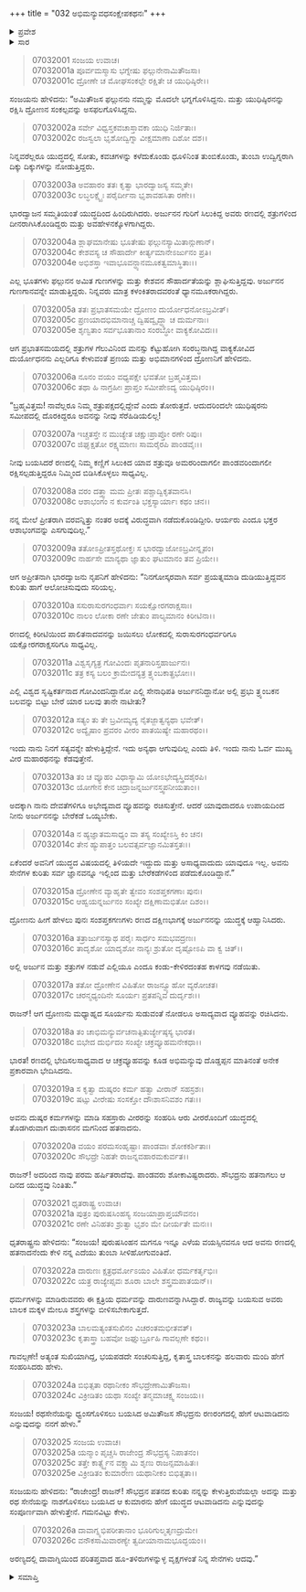 +++
title = "032 ಅಭಿಮನ್ಯುವಧಸಂಕ್ಷೇಪಕಥನಃ"
+++

<details><summary>ಪ್ರವೇಶ</summary>


।।   ಓಂ ಓಂ ನಮೋ ನಾರಾಯಣಾಯ।।   ಶ್ರೀ ವೇದವ್ಯಾಸಾಯ ನಮಃ ।।

ಶ್ರೀ ಕೃಷ್ಣದ್ವೈಪಾಯನ ವೇದವ್ಯಾಸ ವಿರಚಿತ  

**ಶ್ರೀ ಮಹಾಭಾರತ**

**ದ್ರೋಣ ಪರ್ವ**

**ಸಂಶಪ್ತಕವಧ ಪರ್ವ**

**ಅಧ್ಯಾಯ 32**

</details>

<details><summary>ಸಾರ</summary>

ದುರ್ಯೋಧನ-ದ್ರೋಣರ ಸಂವಾದ (1-14). ಅಭಿಮನ್ಯುವಧೆಯ ಸಂಕ್ಷೇಪಕಥನ (15-20). ಧೃತರಾಷ್ಟ್ರನ ಪ್ರಶ್ನೆ (21-26).


</details>



> 07032001 ಸಂಜಯ ಉವಾಚ।   
07032001a ಪೂರ್ವಮಸ್ಮಾಸು ಭಗ್ನೇಷು ಫಲ್ಗುನೇನಾಮಿತೌಜಸಾ।   
07032001c ದ್ರೋಣೇ ಚ ಮೋಘಸಂಕಲ್ಪೇ ರಕ್ಷಿತೇ ಚ ಯುಧಿಷ್ಠಿರೇ।।

ಸಂಜಯನು ಹೇಳಿದನು: “ಅಮಿತೌಜಸ ಫಲ್ಗುನನು ನಮ್ಮನ್ನು ಮೊದಲೇ ಭಗ್ನಗೊಳಿಸಿದ್ದನು. ಮತ್ತು ಯುಧಿಷ್ಠಿರನನ್ನು ರಕ್ಷಿಸಿ ದ್ರೋಣನ ಸಂಕಲ್ಪವನ್ನು ಅಸಫಲಗೊಳಿಸಿದ್ದನು.

> 07032002a ಸರ್ವೇ ವಿಧ್ವಸ್ತಕವಚಾಸ್ತಾವಕಾ ಯುಧಿ ನಿರ್ಜಿತಾಃ।   
07032002c ರಜಸ್ವಲಾ ಭೃಶೋದ್ವಿಗ್ನಾ ವೀಕ್ಷಮಾಣಾ ದಿಶೋ ದಶ।।

ನಿನ್ನವರೆಲ್ಲರೂ ಯುದ್ಧದಲ್ಲಿ ಸೋತು, ಕವಚಗಳನ್ನು ಕಳೆದುಕೊಂಡು ಧೂಳಿನಿಂತ ತುಂಬಿಕೊಂಡು, ತುಂಬಾ ಉದ್ವಿಗ್ನರಾಗಿ ದಿಕ್ಕು ದಿಕ್ಕುಗಳನ್ನು ನೋಡುತ್ತಿದ್ದರು.

> 07032003a ಅವಹಾರಂ ತತಃ ಕೃತ್ವಾ ಭಾರದ್ವಾಜಸ್ಯ ಸಮ್ಮತೇ।   
07032003c ಲಬ್ಧಲಕ್ಷ್ಯೈಃ ಪರೈರ್ದೀನಾ ಭೃಶಾವಹಸಿತಾ ರಣೇ।।

ಭಾರದ್ವಾಜನ ಸಮ್ಮತಿಯಂತೆ ಯುದ್ಧದಿಂದ ಹಿಂದಿರುಗಿದರು. ಅರ್ಜುನನ ಗುರಿಗೆ ಸಿಲುಕಿದ್ದ ಅವರು ರಣದಲ್ಲಿ ಶತ್ರುಗಳಿಂದ ದೀನರಾಗಿಸಿಕೊಂಡಿದ್ದರು ಮತ್ತು ಅವಹೇಳನಕ್ಕೊಳಗಾಗಿದ್ದರು.

> 07032004a ಶ್ಲಾಘಮಾನೇಷು ಭೂತೇಷು ಫಲ್ಗುನಸ್ಯಾಮಿತಾನ್ಗುಣಾನ್।   
07032004c ಕೇಶವಸ್ಯ ಚ ಸೌಹಾರ್ದೇ ಕೀರ್ತ್ಯಮಾನೇಽರ್ಜುನಂ ಪ್ರತಿ।   
07032004e ಅಭಿಶಸ್ತಾ ಇವಾಭೂವನ್ಧ್ಯಾನಮೂಕತ್ವಮಾಸ್ಥಿತಾಃ।।

ಎಲ್ಲ ಭೂತಗಳು ಫಲ್ಗುನನ ಅಮಿತ ಗುಣಗಳನ್ನು ಮತ್ತು ಕೇಶವನ ಸೌಹಾರ್ದತೆಯನ್ನು ಶ್ಲಾಘಿಸುತ್ತಿದ್ದವು. ಅರ್ಜುನನ ಗುಣಗಾನವನ್ನೇ ಮಾಡುತ್ತಿದ್ದರು. ನಿನ್ನವರು ಮಾತ್ರ ಕಳಂಕಿತರಾದವರಂತೆ ಧ್ಯಾನಮೂಕರಾಗಿದ್ದರು.

> 07032005a ತತಃ ಪ್ರಭಾತಸಮಯೇ ದ್ರೋಣಂ ದುರ್ಯೋಧನೋಽಬ್ರವೀತ್।   
07032005c ಪ್ರಣಯಾದಭಿಮಾನಾಚ್ಚ ದ್ವಿಷದ್ವೃದ್ಧ್ಯಾ ಚ ದುರ್ಮನಾಃ।   
07032005e ಶೃಣ್ವತಾಂ ಸರ್ವಭೂತಾನಾಂ ಸಂರಬ್ಧೋ ವಾಕ್ಯಕೋವಿದಃ।।

ಆಗ ಪ್ರಭಾತಸಮಯದಲ್ಲಿ ಶತ್ರುಗಳ ಗೆಲುವಿನಿಂದ ಮನಸ್ಸು ಕೆಟ್ಟುಹೋಗಿ ಸಂರಬ್ಧನಾಗಿದ್ದ ವಾಕ್ಯಕೋವಿದ ದುರ್ಯೋಧನನು ಎಲ್ಲರಿಗೂ ಕೇಳುವಂತೆ ಪ್ರಣಯ ಮತ್ತು ಅಭಿಮಾನಗಳಿಂದ ದ್ರೋಣನಿಗೆ ಹೇಳಿದನು.

> 07032006a ನೂನಂ ವಯಂ ವಧ್ಯಪಕ್ಷೇ ಭವತೋ ಬ್ರಹ್ಮವಿತ್ತಮ।   
07032006c ತಥಾ ಹಿ ನಾಗ್ರಹೀಃ ಪ್ರಾಪ್ತಂ ಸಮೀಪೇಽದ್ಯ ಯುಧಿಷ್ಠಿರಂ।।

“ಬ್ರಹ್ಮವಿತ್ತಮ! ನಾವೆಲ್ಲರೂ ನಿಮ್ಮ ಶತ್ರುಪಕ್ಷದಲ್ಲಿದ್ದೇವೆ ಎಂದು ತೋರುತ್ತದೆ. ಆದುದರಿಂದಲೇ ಯುಧಿಷ್ಠರನು ಸಮೀಪದಲ್ಲಿ ದೊರಕಿದ್ದರೂ ಅವನನ್ನು ನೀವು ಸೆರೆಹಿಡಿಯಲಿಲ್ಲ!

> 07032007a ಇಚ್ಚತಸ್ತೇ ನ ಮುಚ್ಯೇತ ಚಕ್ಷುಃಪ್ರಾಪ್ತೋ ರಣೇ ರಿಪುಃ।   
07032007c ಜಿಘೃಕ್ಷತೋ ರಕ್ಷ್ಯಮಾಣಃ ಸಾಮರೈರಪಿ ಪಾಂಡವೈಃ।।

ನೀವು ಬಯಸಿದರೆ ರಣದಲ್ಲಿ ನಿಮ್ಮ ಕಣ್ಣಿಗೆ ಸಿಲುಕಿದ ಯಾವ ಶತ್ರುವೂ ಅಮರರಿಂದಾಗಲೀ ಪಾಂಡವರಿಂದಾಗಲೀ ರಕ್ಷಿಸಲ್ಪಡುತ್ತಿದ್ದರೂ ನಿಮ್ಮಿಂದ ಬಿಡಿಸಿಕೊಳ್ಳಲು ಸಾಧ್ಯವಿಲ್ಲ.

> 07032008a ವರಂ ದತ್ತ್ವಾ ಮಮ ಪ್ರೀತಃ ಪಶ್ಚಾದ್ವಿಕೃತವಾನಸಿ।   
07032008c ಆಶಾಭಂಗಂ ನ ಕುರ್ವಂತಿ ಭಕ್ತಸ್ಯಾರ್ಯಾಃ ಕಥಂ ಚನ।।

ನನ್ನ ಮೇಲೆ ಪ್ರೀತರಾಗಿ ವರವನ್ನಿತ್ತು ನಂತರ ಅದಕ್ಕೆ ವಿರುದ್ಧವಾಗಿ ನಡೆದುಕೊಂಡಿದ್ದೀರಿ. ಆರ್ಯರು ಎಂದೂ ಭಕ್ತರ ಆಶಾಭಂಗವನ್ನು ಎಸಗುವುದಿಲ್ಲ.”

> 07032009a ತತೋಽಪ್ರೀತಸ್ತಥೋಕ್ತಃ ಸ ಭಾರದ್ವಾಜೋಽಬ್ರವೀನ್ನೃಪಂ।   
07032009c ನಾರ್ಹಸೇ ಮಾನ್ಯಥಾ ಜ್ಞಾತುಂ ಘಟಮಾನಂ ತವ ಪ್ರಿಯೇ।।

ಆಗ ಅಪ್ರೀತನಾಗಿ ಭಾರದ್ವಾಜನು ನೃಪನಿಗೆ ಹೇಳಿದನು: “ನಿನಗೋಸ್ಕರವಾಗಿ ಸರ್ವ ಪ್ರಯತ್ನಮಾಡಿ ದುಡಿಯುತ್ತಿದ್ದವನ ಕುರಿತು ಹಾಗೆ ಆಲೋಚಿಸುವುದು ಸರಿಯಲ್ಲ.

> 07032010a ಸಸುರಾಸುರಗಂಧರ್ವಾಃ ಸಯಕ್ಷೋರಗರಾಕ್ಷಸಾಃ।   
07032010c ನಾಲಂ ಲೋಕಾ ರಣೇ ಜೇತುಂ ಪಾಲ್ಯಮಾನಂ ಕಿರೀಟಿನಾ।।

ರಣದಲ್ಲಿ ಕಿರೀಟಿಯಿಂದ ಪಾಲಿತನಾದವನನ್ನು ಜಯಿಸಲು ಲೋಕದಲ್ಲಿ ಸುರಾಸುರಗಂಧರ್ವರಿಗೂ ಯಕ್ಷೋರಗರಾಕ್ಷಸರಿಗೂ ಸಾಧ್ಯವಿಲ್ಲ.

> 07032011a ವಿಶ್ವಸೃಗ್ಯತ್ರ ಗೋವಿಂದಃ ಪೃತನಾರಿಸ್ತಹಾರ್ಜುನಃ।   
07032011c ತತ್ರ ಕಸ್ಯ ಬಲಂ ಕ್ರಾಮೇದನ್ಯತ್ರ ತ್ರ್ಯಂಬಕಾತ್ಪ್ರಭೋಃ।।

ಎಲ್ಲಿ ವಿಶ್ವದ ಸೃಷ್ಟಿಕರ್ತನಾದ ಗೋವಿಂದನಿದ್ದಾನೋ ಎಲ್ಲಿ ಸೇನಾಧಿಪತಿ ಅರ್ಜುನನಿದ್ದಾನೋ ಅಲ್ಲಿ ಪ್ರಭು ತ್ರ್ಯಂಬಕನ ಬಲವನ್ನು ಬಿಟ್ಟು ಬೇರೆ ಯಾರ ಬಲವು ತಾನೇ ನಾಟೀತು?

> 07032012a ಸತ್ಯಂ ತು ತೇ ಬ್ರವೀಮ್ಯದ್ಯ ನೈತಜ್ಜಾತ್ವನ್ಯಥಾ ಭವೇತ್।   
07032012c ಅದ್ಯೈಷಾಂ ಪ್ರವರಂ ವೀರಂ ಪಾತಯಿಷ್ಯೇ ಮಹಾರಥಂ।।

ಇಂದು ನಾನು ನಿನಗೆ ಸತ್ಯವನ್ನೇ ಹೇಳುತ್ತಿದ್ದೇನೆ. ಇದು ಅನ್ಯಥಾ ಆಗುವುದಿಲ್ಲ ಎಂದು ತಿಳಿ. ಇಂದು ನಾನು ಓರ್ವ ಮುಖ್ಯ ವೀರ ಮಹಾರಥನನ್ನು ಕೆಡವುತ್ತೇನೆ.

> 07032013a ತಂ ಚ ವ್ಯೂಹಂ ವಿಧಾಸ್ಯಾಮಿ ಯೋಽಭೇದ್ಯಸ್ತ್ರಿದಶೈರಪಿ।   
07032013c ಯೋಗೇನ ಕೇನ ಚಿದ್ರಾಜನ್ನರ್ಜುನಸ್ತ್ವಪನೀಯತಾಂ।।

ಅದಕ್ಕಾಗಿ ನಾನು ದೇವತೆಗಳಿಗೂ ಅಭೇದ್ಯವಾದ ವ್ಯೂಹವನ್ನು ರಚಿಸುತ್ತೇನೆ. ಆದರೆ ಯಾವುದಾದರೂ ಉಪಾಯದಿಂದ ನೀನು ಅರ್ಜುನನನ್ನು ಬೇರೆಕಡೆ ಒಯ್ಯಬೇಕು.

> 07032014a ನ ಹ್ಯಜ್ಞಾತಮಸಾಧ್ಯಂ ವಾ ತಸ್ಯ ಸಂಖ್ಯೇಽಸ್ತಿ ಕಿಂ ಚನ।   
07032014c ತೇನ ಹ್ಯುಪಾತ್ತಂ ಬಲವತ್ಸರ್ವಜ್ಞಾನಮಿತಸ್ತತಃ।।

ಏಕೆಂದರೆ ಅವನಿಗೆ ಯುದ್ಧದ ವಿಷಯದಲ್ಲಿ ತಿಳಿಯದೇ ಇದ್ದುದು ಮತ್ತು ಅಸಾಧ್ಯವಾದುದು ಯಾವುದೂ ಇಲ್ಲ. ಅವನು ಸೇನೆಗಳ ಕುರಿತು ಸರ್ವ ಜ್ಞಾನವನ್ನೂ ಇಲ್ಲಿಂದ ಮತ್ತು ಬೇರೆಕಡೆಗಳಿಂದ ಪಡೆದುಕೊಂಡಿದ್ದಾನೆ.”

> 07032015a ದ್ರೋಣೇನ ವ್ಯಾಹೃತೇ ತ್ವೇವಂ ಸಂಶಪ್ತಕಗಣಾಃ ಪುನಃ।   
07032015c ಆಹ್ವಯನ್ನರ್ಜುನಂ ಸಂಖ್ಯೇ ದಕ್ಷಿಣಾಮಭಿತೋ ದಿಶಂ।।

ದ್ರೋಣನು ಹೀಗೆ ಹೇಳಲು ಪುನಃ ಸಂಶಪ್ತಕಗಣಗಳು ರಣದ ದಕ್ಷಿಣಭಾಗಕ್ಕೆ ಅರ್ಜುನನನ್ನು ಯುದ್ಧಕ್ಕೆ ಆಹ್ವಾನಿಸಿದರು.

> 07032016a ತತ್ರಾರ್ಜುನಸ್ಯಾಥ ಪರೈಃ ಸಾರ್ಧಂ ಸಮಭವದ್ರಣಃ।   
07032016c ತಾದೃಶೋ ಯಾದೃಶೋ ನಾನ್ಯಃ ಶ್ರುತೋ ದೃಷ್ಟೋಽಪಿ ವಾ ಕ್ವ ಚಿತ್।।

ಅಲ್ಲಿ ಅರ್ಜುನ ಮತ್ತು ಶತ್ರುಗಳ ನಡುವೆ ಎಲ್ಲಿಯೂ ಎಂದೂ ಕಂಡು-ಕೇಳಿರದಂತಹ ಕಾಳಗವು ನಡೆಯಿತು.

> 07032017a ತತೋ ದ್ರೋಣೇನ ವಿಹಿತೋ ರಾಜನ್ವ್ಯೂಹೋ ವ್ಯರೋಚತ।   
07032017c ಚರನ್ಮಧ್ಯಂದಿನೇ ಸೂರ್ಯಃ ಪ್ರತಪನ್ನಿವ ದುರ್ದೃಶಃ।।

ರಾಜನ್! ಆಗ ದ್ರೋಣನು ಮಧ್ಯಾಹ್ನದ ಸೂರ್ಯನು ಸುಡುವಂತೆ ನೋಡಲೂ ಅಸಾದ್ಯವಾದ ವ್ಯೂಹವನ್ನು ರಚಿಸಿದನು.

> 07032018a ತಂ ಚಾಭಿಮನ್ಯುರ್ವಚನಾತ್ಪಿತುರ್ಜ್ಯೇಷ್ಠಸ್ಯ ಭಾರತ।   
07032018c ಬಿಭೇದ ದುರ್ಭಿದಂ ಸಂಖ್ಯೇ ಚಕ್ರವ್ಯೂಹಮನೇಕಧಾ।।

ಭಾರತ! ರಣದಲ್ಲಿ ಭೇದಿಸಲಸಾಧ್ಯವಾದ ಆ ಚಕ್ರವ್ಯೂಹವನ್ನು ಕೂಡ ಅಭಿಮನ್ಯುವು ದೊಡ್ಡಪ್ಪನ ಮಾತಿನಂತೆ ಅನೇಕ ಪ್ರಕಾರವಾಗಿ ಭೇದಿಸಿದನು.

> 07032019a ಸ ಕೃತ್ವಾ ದುಷ್ಕರಂ ಕರ್ಮ ಹತ್ವಾ ವೀರಾನ್ ಸಹಸ್ರಶಃ।   
07032019c ಷಟ್ಸು ವೀರೇಷು ಸಂಸಕ್ತೋ ದೌಃಶಾಸನಿವಶಂ ಗತಃ।।

ಅವನು ದುಷ್ಕರ ಕರ್ಮಗಳನ್ನು ಮಾಡಿ ಸಹಸ್ರಾರು ವೀರರನ್ನು ಸಂಹರಿಸಿ ಆರು ವೀರರೊಂದಿಗೆ ಯುದ್ಧದಲ್ಲಿ ತೊಡಗಿರುವಾಗ ದುಃಶಾಸನನ ಮಗನಿಂದ ಹತನಾದನು.

> 07032020a ವಯಂ ಪರಮಸಂಹೃಷ್ಟಾಃ ಪಾಂಡವಾಃ ಶೋಕಕರ್ಶಿತಾಃ।   
07032020c ಸೌಭದ್ರೇ ನಿಹತೇ ರಾಜನ್ನವಹಾರಮಕುರ್ವತ।।

ರಾಜನ್! ಅದರಿಂದ ನಾವು ಪರಮ ಹರ್ಷಿತರಾದೆವು. ಪಾಂಡವರು ಶೋಕಾವಿಷ್ಟರಾದರು. ಸೌಭದ್ರನು ಹತನಾಗಲು ಆ ದಿನದ ಯುದ್ಧವು ನಿಂತಿತು.”

> 07032021 ಧೃತರಾಷ್ಟ್ರ ಉವಾಚ।   
07032021a ಪುತ್ರಂ ಪುರುಷಸಿಂಹಸ್ಯ ಸಂಜಯಾಪ್ರಾಪ್ತಯೌವನಂ।   
07032021c ರಣೇ ವಿನಿಹತಂ ಶ್ರುತ್ವಾ ಭೃಶಂ ಮೇ ದೀರ್ಯತೇ ಮನಃ।।

ಧೃತರಾಷ್ಟ್ರನು ಹೇಳಿದನು: “ಸಂಜಯ! ಪುರುಷಸಿಂಹನ ಮಗನೂ ಇನ್ನೂ ಎಳೆಯ ವಯಸ್ಸಿನವನೂ ಆದ ಅವನು ರಣದಲ್ಲಿ ಹತನಾದನೆಂದು ಕೇಳಿ ನನ್ನ ಎದೆಯು ತುಂಬಾ ಸೀಳಿಹೋಗುವಂತಿದೆ.

> 07032022a ದಾರುಣಃ ಕ್ಷತ್ರಧರ್ಮೋಽಯಂ ವಿಹಿತೋ ಧರ್ಮಕರ್ತೃಭಿಃ।   
07032022c ಯತ್ರ ರಾಜ್ಯೇಪ್ಸವಃ ಶೂರಾ ಬಾಲೇ ಶಸ್ತ್ರಮಪಾತಯನ್।।

ಧರ್ಮಗಳನ್ನು ಮಾಡಿರುವವರು ಈ ಕ್ಷತ್ರಿಯ ಧರ್ಮವನ್ನು ದಾರುಣವನ್ನಾಗಿಸಿದ್ದಾರೆ. ರಾಜ್ಯವನ್ನು ಬಯಸುವ ಅವರು ಬಾಲಕ ಮಕ್ಕಳ ಮೇಲೂ ಶಸ್ತ್ರಗಳನ್ನು ಬೀಳಿಸಬೇಕಾಗುತ್ತದೆ.

> 07032023a ಬಾಲಮತ್ಯಂತಸುಖಿನಂ ವಿಚರಂತಮಭೀತವತ್।   
07032023c ಕೃತಾಸ್ತ್ರಾ ಬಹವೋ ಜಘ್ನುರ್ಬ್ರೂಹಿ ಗಾವಲ್ಗಣೇ ಕಥಂ।।

ಗಾವಲ್ಗಣೇ! ಅತ್ಯಂತ ಸುಖಿಯಾಗಿದ್ದ, ಭಯಪಡದೇ ಸಂಚರಿಸುತ್ತಿದ್ದ, ಕೃತಾಸ್ತ್ರ ಬಾಲಕನನ್ನು ಹಲವಾರು ಮಂದಿ ಹೇಗೆ ಸಂಹರಿಸಿದರು ಹೇಳು.

> 07032024a ಬಿಭಿತ್ಸತಾ ರಥಾನೀಕಂ ಸೌಭದ್ರೇಣಾಮಿತೌಜಸಾ।   
07032024c ವಿಕ್ರೀಡಿತಂ ಯಥಾ ಸಂಖ್ಯೇ ತನ್ಮಮಾಚಕ್ಷ್ವ ಸಂಜಯ।।

ಸಂಜಯ! ರಥಸೇನೆಯನ್ನು ಧ್ವಂಸಗೊಳಿಸಲು ಬಯಸಿದ ಅಮಿತೌಜಸ ಸೌಭದ್ರನು ರಣರಂಗದಲ್ಲಿ ಹೇಗೆ ಆಟವಾಡಿದನು ಎನ್ನುವುದನ್ನು ನನಗೆ ಹೇಳು.”

> 07032025 ಸಂಜಯ ಉವಾಚ।   
07032025a ಯನ್ಮಾಂ ಪೃಚ್ಚಸಿ ರಾಜೇಂದ್ರ ಸೌಭದ್ರಸ್ಯ ನಿಪಾತನಂ।   
07032025c ತತ್ತೇ ಕಾರ್ತ್ಸ್ನ್ಯೆನ ವಕ್ಷ್ಯಾಮಿ ಶೃಣು ರಾಜನ್ಸಮಾಹಿತಃ।   
07032025e ವಿಕ್ರೀಡಿತಂ ಕುಮಾರೇಣ ಯಥಾನೀಕಂ ಬಿಭಿತ್ಸತಾ।।

ಸಂಜಯನು ಹೇಳಿದನು: “ರಾಜೇಂದ್ರ! ರಾಜನ್! ಸೌಭದ್ರನ ಪತನದ ಕುರಿತು ನನ್ನನ್ನು ಕೇಳುತ್ತಿರುವೆಯಲ್ಲಾ ಅದನ್ನು ಮತ್ತು ರಥ ಸೇನೆಯನ್ನು ನಾಶಗೊಳಿಸಲು ಬಯಸಿದ ಆ ಕುಮಾರನು ಹೇಗೆ ಯುದ್ಧದ ಆಟವಾಡಿದನು ಎನ್ನುವುದನ್ನು ಸಂಪೂರ್ಣವಾಗಿ ಹೇಳುತ್ತೇನೆ. ಗಮನವಿಟ್ಟು ಕೇಳು.

> 07032026a ದಾವಾಗ್ನ್ಯಭಿಪರೀತಾನಾಂ ಭೂರಿಗುಲ್ಮತೃಣದ್ರುಮೇ।   
07032026c ವನೌಕಸಾಮಿವಾರಣ್ಯೇ ತ್ವದೀಯಾನಾಮಭೂದ್ಭಯಂ।।

ಅರಣ್ಯದಲ್ಲಿ ದಾವಾಗ್ನಿಯಿಂದ ಪರಿತಪ್ತವಾದ ಹೂ-ತಳಿರುಗಳನ್ನುಳ್ಳ ವೃಕ್ಷಗಳಂತೆ ನಿನ್ನ ಸೇನೆಗಳು ಆದವು.”



<details><summary>ಸಮಾಪ್ತಿ</summary>


ಇತಿ ಶ್ರೀ ಮಹಾಭಾರತೇ ದ್ರೋಣ ಪರ್ವಣಿ ಅಭಿಮನ್ಯುವಧ ಪರ್ವಣಿ ಅಭಿಮನ್ಯುವಧಸಂಕ್ಷೇಪಕಥನೇ ದ್ವಾತ್ರಿಂಶೋಽಧ್ಯಾಯಃ।।  
ಇದು ಶ್ರೀ ಮಹಾಭಾರತದಲ್ಲಿ ದ್ರೋಣ ಪರ್ವದಲ್ಲಿ ಅಭಿಮನ್ಯುವಧ ಪರ್ವದಲ್ಲಿ ಅಭಿಮನ್ಯುವಧಸಂಕ್ಷೇಪಕಥನ ಎನ್ನುವ ಮೂವತ್ತೆರಡನೇ ಅಧ್ಯಾಯವು.



</details>
